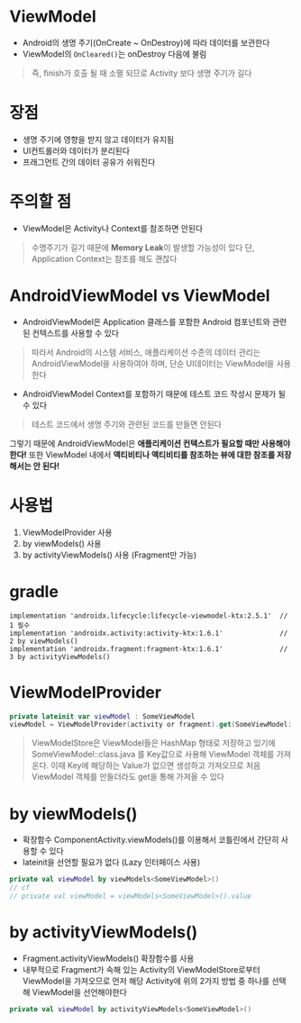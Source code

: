 # ViewModel
- Android의 생명 주기(OnCreate ~ OnDestroy)에 따라 데이터를 보관한다
- ViewModel의 `OnCleared()`는 onDestroy 다음에 불림
> 즉, finish가 호출 될 때 소멸 되므로 Activity 보다 생명 주기가 길다

# 장점
- 생명 주기에 영향을 받지 않고 데이터가 유지됨
- UI컨트롤러와 데이터가 분리된다
- 프래그먼트 간의 데이터 공유가 쉬워진다

# 주의할 점
- ViewModel은 Activity나 Context를 참조하면 안된다
> 수명주기가 길기 때문에 **Memory Leak**이 발생할 가능성이 있다
> 단, Application Context는 참조를 해도 괜찮다

# AndroidViewModel vs ViewModel
- AndroidViewModel은 Application 클래스를 포함한 Android 컴포넌트와 관련된 컨텍스트를 사용할 수 있다
> 따라서 Android의 시스템 서비스, 애플리케이션 수준의 데이터 관리는 AndroidViewModel을 사용하여야 하며, 단순 UI데이터는 ViewModel을 사용한다
- AndroidViewModel Context를 포함하기 때문에 테스트 코드 작성시 문제가 될 수 있다
> 테스트 코드에서 생명 주기와 관련된 코드를 만들면 안된다

그렇기 때문에 AndroidViewModel은 **애플리케이션 컨텍스트가 필요할 때만 사용해야 한다!**
또한 ViewModel 내에서 **액티비티나 액티비티를 참조하는 뷰에 대한 참조를 저장해서는 안 된다!**

# 사용법
1. ViewModelProvider 사용
2. by viewModels() 사용
3. by activityViewModels() 사용 (Fragment만 가능)

# gradle
```
implementation 'androidx.lifecycle:lifecycle-viewmodel-ktx:2.5.1'  // 1 필수
implementation 'androidx.activity:activity-ktx:1.6.1'              // 2 by viewModels()
implementation 'androidx.fragment:fragment-ktx:1.6.1'              // 3 by activityViewModels()
```

# ViewModelProvider
```kotlin
private lateinit var viewModel : SomeViewModel
viewModel = ViewModelProvider(activity or fragment).get(SomeViewModel::class.java)
```

> ViewModelStore은 ViewModel들은 HashMap 형태로 저장하고 있기에 SomeViewModel::class.java 를 Key값으로 사용해 ViewModel 객체를 가져온다. 이때 Key에 해당하는 Value가 없으면 생성하고 가져오므로 처음 ViewModel 객체를 만들더라도 get을 통해 가져올 수 있다

# by viewModels()
- 확장함수 ComponentActivity.viewModels()를 이용해서 코틀린에서 간단히 사용할 수 있다
- lateinit을 선언할 필요가 없다 (Lazy<T> 인터페이스 사용)
```kotlin
private val viewModel by viewModels<SomeViewModel>()
// cf
// private val viewModel = viewModels<SomeViewModel>().value
```

# by activityViewModels()
- Fragment.activityViewModels() 확장함수를 사용
- 내부적으로 Fragment가 속해 있는 Activity의 ViewModelStore로부터 ViewModel을 가져오므로 먼저 해당 Activity에 위의 2가지 방법 중 하나를 선택해 ViewModel을 선언해야한다
```kotlin
private val viewModel by activityViewModels<SomeViewModel>()
```